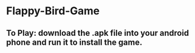 # Flappy-Bird-Game
## To Play: download the .apk file into your android phone and run it to install the game.
